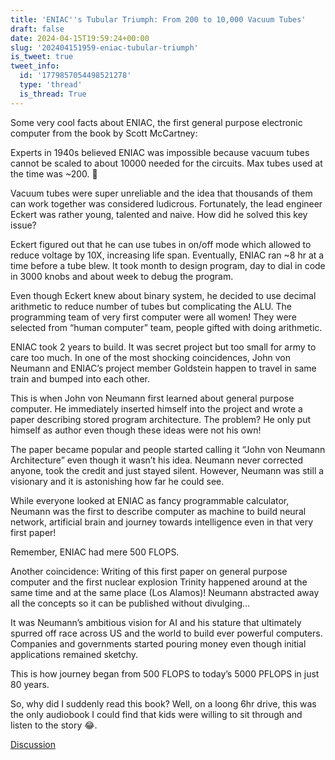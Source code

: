 ```yaml
---
title: 'ENIAC''s Tubular Triumph: From 200 to 10,000 Vacuum Tubes'
draft: false
date: 2024-04-15T19:59:24+00:00
slug: '202404151959-eniac-tubular-triumph'
is_tweet: true
tweet_info:
  id: '1779857054498521278'
  type: 'thread'
  is_thread: True
---
```




Some very cool facts about ENIAC, the first general purpose electronic computer from the book by Scott McCartney: 

Experts in 1940s believed ENIAC was impossible because vacuum tubes cannot be scaled to about 10000 needed for the circuits. Max tubes used at the time was ~200. 🧵

Vacuum tubes were super unreliable and the idea that thousands of them can work together was considered ludicrous. Fortunately, the lead engineer Eckert was rather young, talented and naive. How did he solved this key issue?

Eckert figured out that he can use tubes in on/off mode which allowed to reduce voltage by 10X, increasing life span. Eventually, ENIAC ran ~8 hr at a time before a tube blew. It took month to design program, day to dial in code in 3000 knobs and about week to debug the program.

Even though Eckert knew about binary system, he decided to use decimal arithmetic to reduce number of tubes but complicating the ALU. The programming team of very first computer were all women! They were selected from “human computer” team, people gifted with doing arithmetic.

ENIAC took 2 years to build. It was secret project but too small for army to care too much. In one of the most shocking coincidences,  John von Neumann and ENIAC’s project member Goldstein happen to travel in same train and bumped into each other.

This is when John von Neumann first learned about general purpose computer. He immediately inserted himself into the project and wrote a paper describing stored program architecture. The problem? He only put himself as author even though these ideas were not his own!

The paper became popular and people started calling it “John von Neumann Architecture” even though it wasn’t his idea. Neumann never corrected anyone, took the credit and just stayed silent. However, Neumann was still a visionary and it is astonishing how far he could see.

While everyone looked at ENIAC as fancy programmable calculator, Neumann was the first to describe computer as machine to build neural network, artificial brain and journey towards intelligence even in that very first paper!

Remember, ENIAC had mere 500 FLOPS.

Another coincidence: Writing of this first paper on general purpose computer and the first nuclear explosion Trinity happened around at the same time and at the same place (Los Alamos)! Neumann abstracted away all the concepts so it can be published without divulging…

It was Neumann’s ambitious vision for AI and his stature that ultimately spurred off race across US and the world to build ever powerful computers. Companies and governments started pouring money even though initial applications remained sketchy.

This is how journey began from 500 FLOPS to today’s 5000 PFLOPS in just 80 years.

So, why did I suddenly read this book? Well, on a loong 6hr drive, this was the only audiobook I could find that kids were willing to sit through and listen to the story 😂.

[Discussion](https://x.com/sytelus/status/1779857054498521278)
